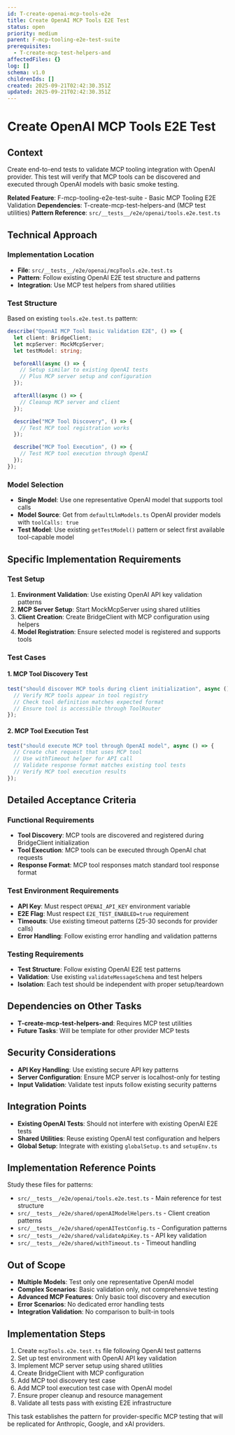 ```yaml
---
id: T-create-openai-mcp-tools-e2e
title: Create OpenAI MCP Tools E2E Test
status: open
priority: medium
parent: F-mcp-tooling-e2e-test-suite
prerequisites:
  - T-create-mcp-test-helpers-and
affectedFiles: {}
log: []
schema: v1.0
childrenIds: []
created: 2025-09-21T02:42:30.351Z
updated: 2025-09-21T02:42:30.351Z
---
```


# Create OpenAI MCP Tools E2E Test

## Context

Create end-to-end tests to validate MCP tooling integration with OpenAI provider. This test will verify that MCP tools can be discovered and executed through OpenAI models with basic smoke testing.

**Related Feature**: F-mcp-tooling-e2e-test-suite - Basic MCP Tooling E2E Validation
**Dependencies**: T-create-mcp-test-helpers-and (MCP test utilities)
**Pattern Reference**: `src/__tests__/e2e/openai/tools.e2e.test.ts`

## Technical Approach

### Implementation Location

- **File**: `src/__tests__/e2e/openai/mcpTools.e2e.test.ts`
- **Pattern**: Follow existing OpenAI E2E test structure and patterns
- **Integration**: Use MCP test helpers from shared utilities

### Test Structure

Based on existing `tools.e2e.test.ts` pattern:

```typescript
describe("OpenAI MCP Tool Basic Validation E2E", () => {
  let client: BridgeClient;
  let mcpServer: MockMcpServer;
  let testModel: string;

  beforeAll(async () => {
    // Setup similar to existing OpenAI tests
    // Plus MCP server setup and configuration
  });

  afterAll(async () => {
    // Cleanup MCP server and client
  });

  describe("MCP Tool Discovery", () => {
    // Test MCP tool registration works
  });

  describe("MCP Tool Execution", () => {
    // Test MCP tool execution through OpenAI
  });
});
```

### Model Selection

- **Single Model**: Use one representative OpenAI model that supports tool calls
- **Model Source**: Get from `defaultLlmModels.ts` OpenAI provider models with `toolCalls: true`
- **Test Model**: Use existing `getTestModel()` pattern or select first available tool-capable model

## Specific Implementation Requirements

### Test Setup

1. **Environment Validation**: Use existing OpenAI API key validation patterns
2. **MCP Server Setup**: Start MockMcpServer using shared utilities
3. **Client Creation**: Create BridgeClient with MCP configuration using helpers
4. **Model Registration**: Ensure selected model is registered and supports tools

### Test Cases

#### 1. MCP Tool Discovery Test

```typescript
test("should discover MCP tools during client initialization", async () => {
  // Verify MCP tools appear in tool registry
  // Check tool definition matches expected format
  // Ensure tool is accessible through ToolRouter
});
```

#### 2. MCP Tool Execution Test

```typescript
test("should execute MCP tool through OpenAI model", async () => {
  // Create chat request that uses MCP tool
  // Use withTimeout helper for API call
  // Validate response format matches existing tool tests
  // Verify MCP tool execution results
});
```

## Detailed Acceptance Criteria

### Functional Requirements

- **Tool Discovery**: MCP tools are discovered and registered during BridgeClient initialization
- **Tool Execution**: MCP tools can be executed through OpenAI chat requests
- **Response Format**: MCP tool responses match standard tool response format

### Test Environment Requirements

- **API Key**: Must respect `OPENAI_API_KEY` environment variable
- **E2E Flag**: Must respect `E2E_TEST_ENABLED=true` requirement
- **Timeouts**: Use existing timeout patterns (25-30 seconds for provider calls)
- **Error Handling**: Follow existing error handling and validation patterns

### Testing Requirements

- **Test Structure**: Follow existing OpenAI E2E test patterns
- **Validation**: Use existing `validateMessageSchema` and test helpers
- **Isolation**: Each test should be independent with proper setup/teardown

## Dependencies on Other Tasks

- **T-create-mcp-test-helpers-and**: Requires MCP test utilities
- **Future Tasks**: Will be template for other provider MCP tests

## Security Considerations

- **API Key Handling**: Use existing secure API key patterns
- **Server Configuration**: Ensure MCP server is localhost-only for testing
- **Input Validation**: Validate test inputs follow existing security patterns

## Integration Points

- **Existing OpenAI Tests**: Should not interfere with existing OpenAI E2E tests
- **Shared Utilities**: Reuse existing OpenAI test configuration and helpers
- **Global Setup**: Integrate with existing `globalSetup.ts` and `setupEnv.ts`

## Implementation Reference Points

Study these files for patterns:

- `src/__tests__/e2e/openai/tools.e2e.test.ts` - Main reference for test structure
- `src/__tests__/e2e/shared/openAIModelHelpers.ts` - Client creation patterns
- `src/__tests__/e2e/shared/openAITestConfig.ts` - Configuration patterns
- `src/__tests__/e2e/shared/validateApiKey.ts` - API key validation
- `src/__tests__/e2e/shared/withTimeout.ts` - Timeout handling

## Out of Scope

- **Multiple Models**: Test only one representative OpenAI model
- **Complex Scenarios**: Basic validation only, not comprehensive testing
- **Advanced MCP Features**: Only basic tool discovery and execution
- **Error Scenarios**: No dedicated error handling tests
- **Integration Validation**: No comparison to built-in tools

## Implementation Steps

1. Create `mcpTools.e2e.test.ts` file following OpenAI test patterns
2. Set up test environment with OpenAI API key validation
3. Implement MCP server setup using shared utilities
4. Create BridgeClient with MCP configuration
5. Add MCP tool discovery test case
6. Add MCP tool execution test case with OpenAI model
7. Ensure proper cleanup and resource management
8. Validate all tests pass with existing E2E infrastructure

This task establishes the pattern for provider-specific MCP testing that will be replicated for Anthropic, Google, and xAI providers.

